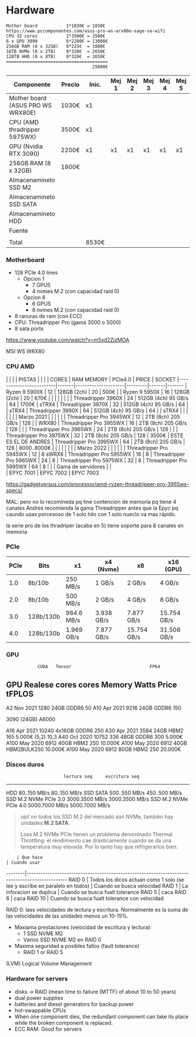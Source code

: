 # Hardware

```
Mother board           1*1030€ = 1030€  https://www.pccomponentes.com/asus-pro-ws-wrx80e-sage-se-wifi
CPU 32 cores           1*3500€ = 3500€
6 x GPU 3090           6*2200€ = 13000€
256GB RAM (8 x 32GB)   8*225€  = 1800€
16TB NVMe (8 x 2TB)    8*320€  = 2650€
128TB HHD (8 x 8TB)    8*320€  = 2650€
=======================================
                                 25000€
```

| Componente                        | Precio | Inic. | Mej 1 | Mej 2 | Mej 3 | Mej 4 | Mej 5 | Mej 6 |
|-----------------------------------|--------|-------|-------|-------|-------|-------|-------|-------|
| Mother board (ASUS PRO WS WRX80E) | 1030€  |   x1  |       |       |       |       |       |       |
| CPU (AMD thradripper 5975WX)      | 3500€  |   x1  |       |       |       |       |       |       |
| GPU (Nvidia RTX 3090)             | 2200€  |   x1  |   x1  |   x1  |   x1  |   x1  |   x1  |   x1  |
| 256GB RAM (8 x 32GB)              | 1800€  |       |       |       |       |       |       |       |
| Almacenamineto SSD M2             |        |       |       |       |       |       |       |       |
| Almacenamineto SSD SATA           |        |       |       |       |       |       |       |       |
| Almacenamineto HDD                |        |       |       |       |       |       |       |       |
| Fuente                            |        |       |       |       |       |       |       |       |
|                                   |        |       |       |       |       |       |       |       |
| Total                             |        | 8530€ |       |       |       |       |       |       |


### Motherboard

- 128 PCIe 4.0 lines
  - Opcion 1
    - 7 GPUS
    - 4 nvmes M.2 (con capacidad raid 0)
  - Opcion 8
    - 6 GPUS
    - 8 nvmes M.2 (con capacidad raid 0)
- 8 ranuras de ram (con ECC)
- CPU: Threadripper Pro (gama 3000 o 5000)
- 8 sata ports

https://www.youtube.com/watch?v=m5xd2ZizMOA


MSI WS WRX80




### CPU AMD

|                         |       |                     | PISTAS  |       |
|                         | CORES | RAM MEMORY          | PCIe4.0 | PRICE | SOCKET
|-------------------------|-------|---------------------|---------|-------|-------
| Ryzen 9 5900X           | 12    | 128GB (2ch)         |   20    |  500€ | 
| Ryzen 9 5950X           | 16    | 128GB (2ch)         |   20    |  670€ |
|                         |       |                     |         |       | 
| Threadripper 3960X      | 24    | 512GB (4ch) 95 GB/s |   64    | 1700€ | sTRX4
| Threadripper 3970X      | 32    | 512GB (4ch) 95 GB/s |   64    |       | sTRX4
| Threadripper 3990X      | 64    | 512GB (4ch) 95 GB/s |   64    |       | sTRX4
|                         |       |                     |         |       | 
|      Marzo 2021         |       |                     |         |       |
| Threadripper Pro 3945WX | 12    | 2TB (8ch) 205 GB/s  |     128 |       | WRX80
| Threadripper Pro 3955WX | 16    | 2TB (8ch) 205 GB/s  |     128 |       |
| Threadripper Pro 3965WX | 24    | 2TB (8ch) 205 GB/s  |     128 |       |
| Threadripper Pro 3975WX | 32    | 2TB (8ch) 205 GB/s  |     128 | 3500€ |  ESTE ES EL DE ANDRES
| Threadripper Pro 3995WX | 64    | 2TB (8ch) 205 GB/s  |     128 | 6000..8000€ |
|                         |       |       |         |       | 
|      Marzo 2022         |       |       |         |       |
| Threadripper Pro 5945WX | 12    | 8                                     sWRX8
| Threadripper Pro 5955WX | 16    | 8
| Threadripper Pro 5965WX | 24    | 8
| Threadripper Pro 5975WX | 32    | 8
| Threadripper Pro 5995WX | 64    | 8
|                         |
| Gama de servidores      |       |            
| EPYC 7001
| EPYC 7002
| EPYC 7003

https://gadgetversus.com/processor/amd-ryzen-threadripper-pro-3955wx-specs/


MAL: pero no lo recomineda pq tine contencion de memoria pq tiene 4 canales
Andres recomienda la gama Threadripper antes que la Epyc
pq caundo usas porcesoso de 1 solo hilo con 1 solo nueclo va mas rápido.



la serie pro de los thradriper (acaba en 5) tiene soporte para 8 canales en memoria



### PCIe

| PCIe |   Bits    |  x1        |  x4 (Nvme) |  x8         |   x16 (GPU) |
| -----|-----------|------------|------------|-------------|-------------|
| 1.0  |   8b/10b  |   250 MB/s | 1 GB/s     |      2 GB/s |      4 GB/s |
| 2.0  |   8b/10b  |   500 MB/s | 2 GB/s     |      4 GB/s |      8 GB/s |
| 3.0  | 128b/130b | 984.6 MB/s | 3.938 GB/s |  7.877 GB/s | 15.754 GB/s |
| 4.0  | 128b/130b | 1.969 GB/s | 7.877 GB/s | 15.754 GB/s | 31.508 GB/s |


### GPU

                CUDA   Tensor                              FP64
GPU   Realese   cores   cores   Memory       Watts  Price  tFPLOS
-------------------------------------------------------
A2    Nov 2021   1280            24GB GDDR6    50
A10   Apr 2021   9216            24GB GDDR6   150

3090 (24GB)
A6000

A16   Apr 2021  10240          4x16GB GDDR6   250
A30   Apr 2021   3584            24GB HBM2    165   5.000€ (5,2) 10,3 
A40   Oct 2020  10752    336     48GB GDDR6   300   5.000€
A100  May 2020   6912            40GB HBM2    250  10.000€
A100  May 2020   6912            40GB HBM2BULK250  10.000€
A100  May 2020   6912            80GB HBM2    250  20.000€



### Discos duros

                          lectura seq     escritura seq
-------------------------------------------------------
HDD                       80..150 MB/s     80..150 MB/s 
SSD SATA                 500..550 MB/s    450..500 MB/s
SSD M.2 NVMe PCIe 3.0   3000.3500 MB/s   3000.3500 MB/s
SSD M.2 NVMe PCIe 4.0   5000.7000 MB/s   5000.7000 MB/s

> ojo! no todos los SSD M.2 del mercado son NVMe, también hay unidades **M.2 SATA**.
>
> Loss M.2 NVMe PCIe tienen un problema denominado Thermal Throttling: el rendimiento cae drásticamente cuando se da una temperatura muy elevada. Por lo tanto hay que refrigerarlos bien.



        | Que hace                                                                   | Cuando usar
--------|-----------------------------------------------------------------------------------------------
RAID 0  | Todos los dicos actuan como 1 solo (se lee y escribe en paralelo en todos) | Cuando se busca velocidad
RAID 1  | La inforacion se duplica | Cuando se busca fualt tolerance
RAID 5  | caca
RAID 6  | caca
RAID 10 | Cuando se busca fualt tolerance con velocidad


RAID 0: lass velocidades de lectura y escritura. Normalmente es la suma de las velocidades de las unidades menos un 10-15%. 


- Maxiama prestaciones (velocidad de escritura y lectura):
  - 1 SSD NVME M2 
  - Varios SSD NVME M2 en RAID 0
- Maxima seguridad a posibles fallos (fault tolerance)
  - RAID 1 or RAID 5

(LVM) Logical Volume Management




### Hardware for servers

- disks -> RAID (mean time to failure (MTTF) of about 10 to 50 years)
- dual power supplies
- batteries and diesel generators for backup power
- hot-swappable CPUs
- When one component dies, the redundant component can take its place while the broken component is replaced.
- ECC RAM: Good for servers


